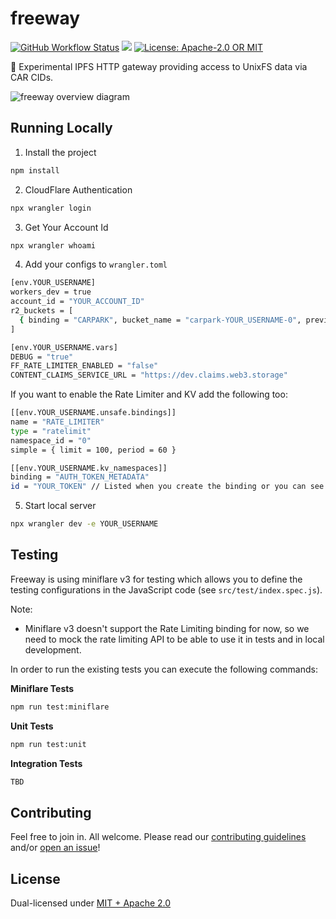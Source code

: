 # freeway

<p>
  <a href="https://github.com/web3-storage/freeway/actions/workflows/release.yml"><img alt="GitHub Workflow Status" src="https://img.shields.io/github/actions/workflow/status/web3-storage/freeway/test.yml?branch=main&style=for-the-badge" /></a>
  <a href="https://discord.com/channels/806902334369824788/864892166470893588"><img src="https://img.shields.io/badge/chat-discord?style=for-the-badge&logo=discord&label=discord&logoColor=ffffff&color=7389D8" /></a>
  <a href="https://github.com/web3-storage/freeway/blob/main/LICENSE.md"><img alt="License: Apache-2.0 OR MIT" src="https://img.shields.io/badge/LICENSE-Apache--2.0%20OR%20MIT-yellow?style=for-the-badge" /></a>
</p>

🧪 Experimental IPFS HTTP gateway providing access to UnixFS data via CAR CIDs.

![freeway overview diagram](./docs/freeway.png)

## Running Locally

1. Install the project
```sh
npm install
```

2. CloudFlare Authentication
```sh
npx wrangler login
```

3. Get Your Account Id
```sh
npx wrangler whoami
```

4. Add your configs to `wrangler.toml`
```sh
[env.YOUR_USERNAME]
workers_dev = true
account_id = "YOUR_ACCOUNT_ID"
r2_buckets = [
  { binding = "CARPARK", bucket_name = "carpark-YOUR_USERNAME-0", preview_bucket_name = "carpark-YOUR_USERNAME-preview-0" }
]

[env.YOUR_USERNAME.vars]
DEBUG = "true"
FF_RATE_LIMITER_ENABLED = "false"
CONTENT_CLAIMS_SERVICE_URL = "https://dev.claims.web3.storage"
```

If you want to enable the Rate Limiter and KV add the following too:
```sh
[[env.YOUR_USERNAME.unsafe.bindings]]
name = "RATE_LIMITER"
type = "ratelimit"
namespace_id = "0"
simple = { limit = 100, period = 60 }

[[env.YOUR_USERNAME.kv_namespaces]]
binding = "AUTH_TOKEN_METADATA"
id = "YOUR_TOKEN" // Listed when you create the binding or you can see it in the Cloudflare dashboard when you browser KV namespaces
```

5. Start local server
```sh
npx wrangler dev -e YOUR_USERNAME
```

## Testing

Freeway is using miniflare v3 for testing which allows you to define the testing configurations in the JavaScript code (see `src/test/index.spec.js`). 

Note:
- Miniflare v3 doesn't support the Rate Limiting binding for now, so we need to mock the rate limiting API to be able to use it in tests and in local development.

In order to run the existing tests you can execute the following commands:

**Miniflare Tests**
```sh
npm run test:miniflare
```

**Unit Tests**
```sh
npm run test:unit
```

**Integration Tests**
```sh
TBD
```

## Contributing

Feel free to join in. All welcome. Please read our [contributing guidelines](https://github.com/web3-storage/freeway/blob/main/CONTRIBUTING.md) and/or [open an issue](https://github.com/web3-storage/freeway/issues)!

## License

Dual-licensed under [MIT + Apache 2.0](https://github.com/web3-storage/freeway/blob/main/LICENSE.md)
